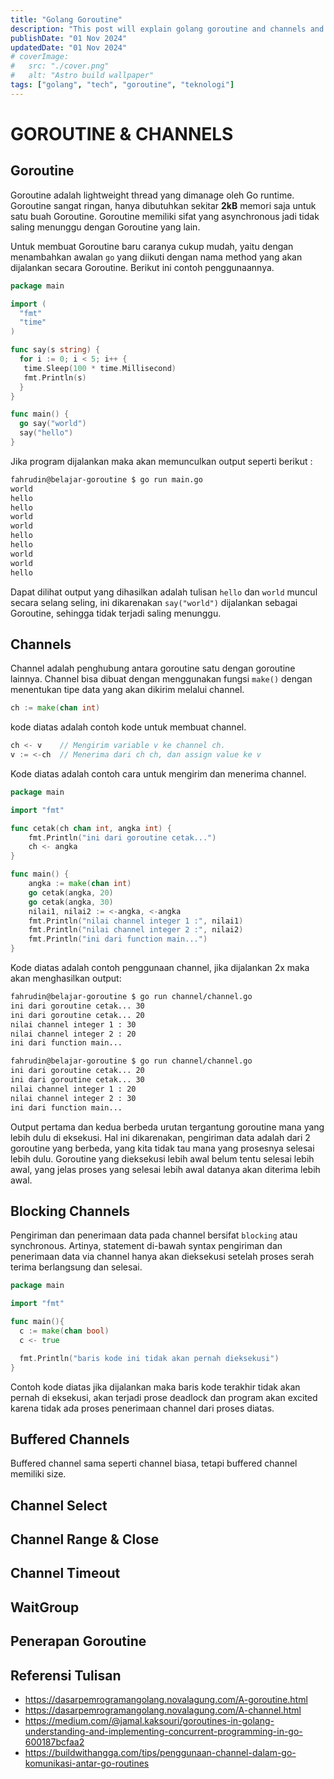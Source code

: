 ```yaml
---
title: "Golang Goroutine"
description: "This post will explain golang goroutine and channels and also wait group"
publishDate: "01 Nov 2024"
updatedDate: "01 Nov 2024"
# coverImage:
#   src: "./cover.png"
#   alt: "Astro build wallpaper"
tags: ["golang", "tech", "goroutine", "teknologi"]
---
```


# GOROUTINE & CHANNELS
## Goroutine
Goroutine adalah lightweight thread yang dimanage oleh Go runtime. Goroutine sangat ringan, hanya dibutuhkan sekitar **2kB** memori saja untuk satu buah Goroutine. Goroutine memiliki sifat yang asynchronous jadi tidak saling menunggu dengan Goroutine yang lain. 

Untuk membuat Goroutine baru caranya cukup mudah, yaitu dengan menambahkan awalan `go` yang diikuti dengan nama method yang akan dijalankan secara Goroutine. Berikut ini contoh penggunaannya.
```go
package main

import (
  "fmt"
  "time"
)

func say(s string) {
  for i := 0; i < 5; i++ {
   time.Sleep(100 * time.Millisecond)
   fmt.Println(s)
  }
}

func main() {
  go say("world")
  say("hello")
}
```
Jika program dijalankan maka akan memunculkan output seperti berikut :
```bash
fahrudin@belajar-goroutine $ go run main.go
world
hello
hello
world
world
hello
hello
world
world
hello    
```
Dapat dilihat output yang dihasilkan adalah tulisan `hello` dan `world` muncul secara selang seling, ini dikarenakan `say("world")` dijalankan sebagai Goroutine, sehingga tidak terjadi saling menunggu.

## Channels
Channel adalah penghubung antara goroutine satu dengan goroutine lainnya. Channel bisa dibuat dengan menggunakan fungsi `make()` dengan menentukan tipe data yang akan dikirim melalui channel.

``` go
ch := make(chan int)
```
kode diatas adalah contoh kode untuk membuat channel.

``` go
ch <- v    // Mengirim variable v ke channel ch.
v := <-ch  // Menerima dari ch ch, dan assign value ke v
```
Kode diatas adalah contoh cara untuk mengirim dan menerima channel.

```go
package main

import "fmt"

func cetak(ch chan int, angka int) {
	fmt.Println("ini dari goroutine cetak...")
	ch <- angka
}

func main() {
	angka := make(chan int)
	go cetak(angka, 20)
	go cetak(angka, 30)
	nilai1, nilai2 := <-angka, <-angka
	fmt.Println("nilai channel integer 1 :", nilai1)
	fmt.Println("nilai channel integer 2 :", nilai2)
	fmt.Println("ini dari function main...")
}
```
Kode diatas adalah contoh penggunaan channel, jika dijalankan 2x maka akan menghasilkan output:
```bash
fahrudin@belajar-goroutine $ go run channel/channel.go
ini dari goroutine cetak... 30
ini dari goroutine cetak... 20
nilai channel integer 1 : 30
nilai channel integer 2 : 20
ini dari function main...

fahrudin@belajar-goroutine $ go run channel/channel.go
ini dari goroutine cetak... 20
ini dari goroutine cetak... 30
nilai channel integer 1 : 20
nilai channel integer 2 : 30
ini dari function main...
```
Output pertama dan kedua berbeda urutan tergantung goroutine mana yang lebih dulu di eksekusi. Hal ini dikarenakan, pengiriman data adalah dari 2 goroutine yang berbeda, yang kita tidak tau mana yang prosesnya selesai lebih dulu. Goroutine yang dieksekusi lebih awal belum tentu selesai lebih awal, yang jelas proses yang selesai lebih awal datanya akan diterima lebih awal.

## Blocking Channels
Pengiriman dan penerimaan data pada channel bersifat `blocking` atau synchronous. Artinya, statement di-bawah syntax pengiriman dan penerimaan data via channel hanya akan dieksekusi setelah proses serah terima berlangsung dan selesai.
```go
package main

import "fmt"

func main(){
  c := make(chan bool)
  c <- true

  fmt.Println("baris kode ini tidak akan pernah dieksekusi")
}
```
Contoh kode diatas jika dijalankan maka baris kode terakhir tidak akan pernah di eksekusi, akan terjadi prose deadlock dan program akan excited karena tidak ada proses penerimaan channel dari proses diatas.

## Buffered Channels
Buffered channel sama seperti channel biasa, tetapi buffered channel memiliki size.

## Channel Select
## Channel Range & Close
## Channel Timeout
## WaitGroup
## Penerapan Goroutine


## Referensi Tulisan
- https://dasarpemrogramangolang.novalagung.com/A-goroutine.html
- https://dasarpemrogramangolang.novalagung.com/A-channel.html
- https://medium.com/@jamal.kaksouri/goroutines-in-golang-understanding-and-implementing-concurrent-programming-in-go-600187bcfaa2
- https://buildwithangga.com/tips/penggunaan-channel-dalam-go-komunikasi-antar-go-routines
